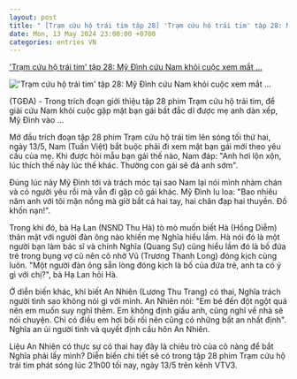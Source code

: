 ```yaml
---
layout: post
title: " [Trạm cứu hộ trái tim tập 28] 'Trạm cứu hộ trái tim' tập 28: Mỹ Đình cứu Nam khỏi cuộc xem mắt ..."
date: Mon, 13 May 2024 23:00:00 +0700
categories: entries VN
---
```

['Trạm cứu hộ trái tim' tập 28: Mỹ Đình cứu Nam khỏi cuộc xem mắt ...](https://thegioidienanh.vn/tram-cuu-ho-trai-tim-tap-28-my-dinh-cuu-nam-khoi-cuoc-xem-mat-bat-dac-di-76713.html)

!['Trạm cứu hộ trái tim' tập 28: Mỹ Đình cứu Nam khỏi cuộc xem mắt ...](https://thegioidienanh.vn/stores/news_dataimages/2024/052024/13/15/in_social/capture420240513151212.png?randTime=1715621540)

(TGĐA) - Trong trích đoạn giới thiệu tập 28 phim Trạm cứu hộ trái tim, để giải cứu Nam khỏi cuộc gặp mặt bạn gái bất đắc dĩ được mẹ anh dàn xếp, Mỹ Đình vào ...

Mở đầu trích đoạn tập 28 phim Trạm cứu hộ trái tim lên sóng tối thứ hai, ngày 13/5, Nam (Tuấn Việt) bắt buộc phải đi xem mặt bạn gái mới theo yêu cầu của mẹ. Khi được hỏi mẫu bạn gái thế nào, Nam đáp: "Anh hơi lộn xộn, lúc thích thế này lúc thế khác. Thường con gái sẽ đá anh sớm".

Đúng lúc này Mỹ Đình tới và trách móc tại sao Nam lại nói mình nhàm chán và có người yêu rồi mà vẫn đi gặp cô gái khác. Mỹ Đình lu loa: "Bao nhiêu năm anh với tôi mặn nồng mà giờ bắt cá hai tay, hai chân đạp hai thuyền. Đồ khốn nạn!".

Trong khi đó, bà Hạ Lan (NSND Thu Hà) tò mò muốn biết Hà (Hồng Diễm) thân mật với người đàn ông nào khiến mẹ Nghĩa hiểu lầm. Hà nói đó là một người bạn làm bác sĩ và chính Nghĩa (Quang Sự) cũng hiểu lầm đó là bố đứa trẻ trong bụng vợ cũ nên cô nhờ Vũ (Trương Thanh Long) đóng kịch cùng luôn. "Một người đàn ông sẵn lòng đóng kịch là bố của đứa trẻ, anh ta có ý gì với chị?", bà Hạ Lan hỏi Hà.

Ở diễn biến khác, khi biết An Nhiên (Lương Thu Trang) có thai, Nghĩa trách người tình sao không nói gì với mình. An Nhiên nói: "Em bé đến đột ngột quá nên em muốn suy nghĩ thêm. Em không định giấu anh, cũng nghĩ về nhà sẽ nói chuyện. Chỉ có điều em hơi bối rối nên cũng có những bất an nhất định". Nghĩa an ủi người tình và quyết định cầu hôn An Nhiên.

Liệu An Nhiên có thực sự có thai hay đây là chiêu trò của cô nàng để bắt Nghĩa phải lấy mình? Diễn biến chi tiết sẽ có trong tập 28 phim Trạm cứu hộ trái tim phát sóng lúc 21h00 tối nay, ngày 13/5 trên kênh VTV3.

